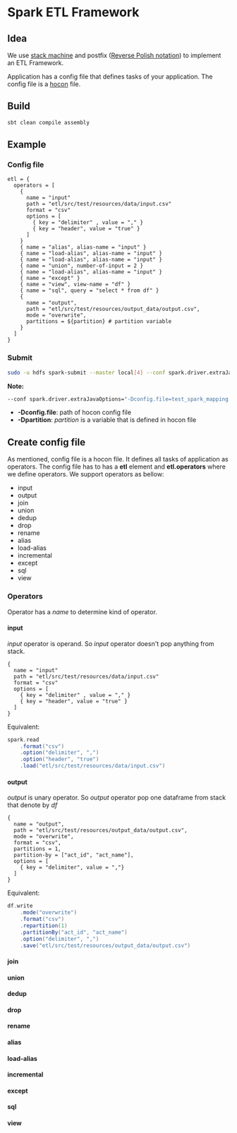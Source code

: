 # Spark ETL Framework

## Idea
We use [stack machine](https://en.wikipedia.org/wiki/Stack_machine) and 
postfix ([Reverse Polish notation](https://en.wikipedia.org/wiki/Reverse_Polish_notation)) to implement an ETL Framework.

Application has a config file that defines tasks of your application. 
The config file is a [hocon](https://en.wikipedia.org/wiki/HOCON) file.


## Build
```bash
sbt clean compile assembly
```



## Example

### Config file
```hocon
etl = {
  operators = [
    {
      name = "input"
      path = "etl/src/test/resources/data/input.csv"
      format = "csv"
      options = [
        { key = "delimiter" , value = "," }
        { key = "header", value = "true" }
      ]
    }
    { name = "alias", alias-name = "input" }
    { name = "load-alias", alias-name = "input" }
    { name = "load-alias", alias-name = "input" }
    { name = "union", number-of-input = 2 }
    { name = "load-alias", alias-name = "input" }
    { name = "except" }
    { name = "view", view-name = "df" }
    { name = "sql", query = "select * from df" }
    {
      name = "output",
      path = "etl/src/test/resources/output_data/output.csv",
      mode = "overwrite",
      partitions = ${partition} # partition variable
    }
  ]
}
```

### Submit
```bash
sudo -u hdfs spark-submit --master local[4] --conf spark.driver.extraJavaOptions="-Dconfig.file=test_spark_mapping.conf -Dpartition=1" --class com.heavy.etl.apps.ETL etl-assembly-0.1.0-SNAPSHOT.jar
```

**Note:**
```bash
--conf spark.driver.extraJavaOptions="-Dconfig.file=test_spark_mapping.conf -Dpartition=1"
```
* **-Dconfig.file**: path of hocon config file
* **-Dpartition**: *partition* is a variable that is defined in hocon file


<!--- sudo -u hdfs spark-submit --master yarn --conf spark.dynamicAllocation.enabled=false --conf spark.executor.instances=20 --conf spark.yarn.executor.memoryOverhead=2g --conf spark.storage.memoryFraction=0.1 --executor-cores 4 --executor-memory 6g --conf spark.driver.extraJavaOptions="-Dconfig.file=test_spark_mapping.conf -Ddate=20181027 -Dyesterday=20181026" --class com.heavy.etl.apps.ETL etl-assembly-0.1.0-SNAPSHOT.jar --->

## Create config file
As mentioned, config file is a hocon file. It defines all tasks of application as operators.
The config file has to has a **etl** element and **etl.operators** where we define operators.
We support operators as bellow:
* input
* output
* join
* union
* dedup
* drop
* rename
* alias
* load-alias
* incremental
* except
* sql
* view

### Operators

Operator has a *name* to determine kind of operator.

#### input
*input* operator is operand. So *input* operator doesn't pop anything from stack.
```hocon
{
  name = "input"
  path = "etl/src/test/resources/data/input.csv"
  format = "csv"
  options = [
    { key = "delimiter" , value = "," }
    { key = "header", value = "true" }
  ]
}
```
Equivalent:
```scala
spark.read
    .format("csv")
    .option("delimiter", ",")
    .option("header", "true")
    .load("etl/src/test/resources/data/input.csv")
```

#### output
*output* is unary operator. So *output* operator pop one dataframe from stack that denote by *df*
```hocon
{
  name = "output",
  path = "etl/src/test/resources/output_data/output.csv",
  mode = "overwrite",
  format = "csv",
  partitions = 1,
  partition-by = ["act_id", "act_name"],
  options = [
    { key = "delimiter", value = ","}
  ]
}
```
Equivalent:
```scala
df.write
    .mode("overwrite")
    .format("csv")
    .repartition(1)
    .partitionBy("act_id", "act_name")
    .option("delimiter", ",")
    .save("etl/src/test/resources/output_data/output.csv")
```
#### join
#### union
#### dedup
#### drop
#### rename
#### alias
#### load-alias
#### incremental
#### except
#### sql
#### view
